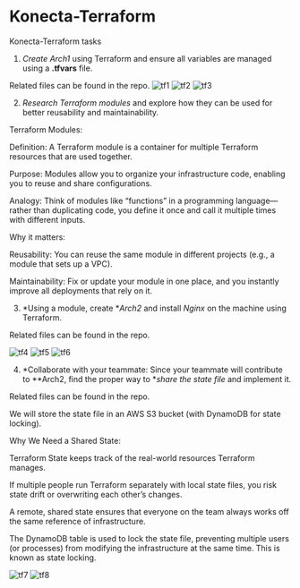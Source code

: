 # Konecta-Terraform
Konecta-Terraform tasks

1. *Create Arch1* using Terraform and ensure all variables are managed using a **.tfvars** file.
   
Related files can be found in the repo.
![tf1](https://github.com/user-attachments/assets/f74df378-4f71-4f6e-8764-48af6082e19a)
![tf2](https://github.com/user-attachments/assets/43475c71-5d3c-4228-a24f-458b81c109ee)
![tf3](https://github.com/user-attachments/assets/0ee8d74e-d17c-4f27-9b06-14760981285c)


2. *Research Terraform modules* and explore how they can be used for better reusability and maintainability.
   
Terraform Modules:

Definition: A Terraform module is a container for multiple Terraform resources that are used together.

Purpose: Modules allow you to organize your infrastructure code, enabling you to reuse and share configurations.

Analogy: Think of modules like “functions” in a programming language—rather than duplicating code, you define it once and call it multiple times with different inputs.

Why it matters:

Reusability: You can reuse the same module in different projects (e.g., a module that sets up a VPC).

Maintainability: Fix or update your module in one place, and you instantly improve all deployments that rely on it.


3. *Using a module, create **Arch2* and install *Nginx* on the machine using Terraform.
   
Related files can be found in the repo.

![tf4](https://github.com/user-attachments/assets/46720aa6-2a7b-4998-b9a2-8bd60a3b5150)
![tf5](https://github.com/user-attachments/assets/3c544700-de62-48c3-bb6e-bd9d01078ec1)
![tf6](https://github.com/user-attachments/assets/30dec532-1123-4f6b-a900-f994e5576fbe)

4. *Collaborate with your teammate: Since your teammate will contribute to **Arch2, find the proper way to **share the state file* and implement it.
   
Related files can be found in the repo.

We will store the state file in an AWS S3 bucket (with DynamoDB for state locking). 

Why We Need a Shared State:

Terraform State keeps track of the real-world resources Terraform manages.

If multiple people run Terraform separately with local state files, you risk state drift or overwriting each other’s changes.

A remote, shared state ensures that everyone on the team always works off the same reference of infrastructure.

The DynamoDB table is used to lock the state file, preventing multiple users (or processes) from modifying the infrastructure at the same time. This is known as state locking.

![tf7](https://github.com/user-attachments/assets/5ed7647c-7648-4619-b56a-7ae53257aedc)
![tf8](https://github.com/user-attachments/assets/38deb1a3-387f-4c34-8c80-500b1704ef87)





